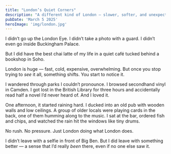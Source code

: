 ```yaml
---
title: "London’s Quiet Corners"
description: "A different kind of London — slower, softer, and unexpectedly personal"
pubDate: 'March 5 2025'
heroImage: 'img/london.jpg'
---
```


I didn’t go up the London Eye. I didn’t take a photo with a guard. I didn’t even go inside Buckingham Palace.

But I did have the best chai latte of my life in a quiet café tucked behind a bookshop in Soho.

London is huge — fast, cold, expensive, overwhelming. But once you stop trying to *see* it all, something shifts. You start to notice it.

I wandered through parks I couldn’t pronounce. I browsed secondhand vinyl in Camden. I got lost in the British Library for three hours and accidentally read half a novel I’d never heard of. And I loved it.

One afternoon, it started raining hard. I ducked into an old pub with wooden walls and low ceilings. A group of older locals were playing cards in the back, one of them humming along to the music. I sat at the bar, ordered fish and chips, and watched the rain hit the windows like tiny drums.

No rush. No pressure. Just London doing what London does.

I didn’t leave with a selfie in front of Big Ben. But I did leave with something better — a sense that I’d really *been* there, even if no one else saw it.
